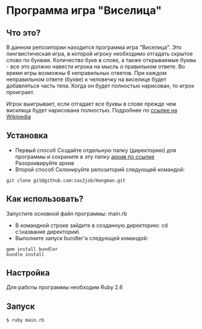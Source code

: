 # Программа игра "Виселица"

## Что это?

В данном репозитории находится программа игра "Виселица". Это лингвистическая игра, в которой игроку необходимо отгадать скрытое слово по буквам.
Количество букв в слове, а также открываемые буквы - все это должно навести игрока на мысль о правильном ответе. Во время игры возможны 6 неправильных ответов. При каждом неправильном ответе (букве) к человечку на виселице будет добавляться часть тела. Когда он будет полностью нарисован, то игрок проиграет.

Игрок выигрывает, если отгадает все буквы в слове прежде чем висилица будет нарисована полностью.
Подробнее по [ссылке на Wikipedia](https://ru.wikipedia.org/wiki/%D0%92%D0%B8%D1%81%D0%B5%D0%BB%D0%B8%D1%86%D0%B0_(%D0%B8%D0%B3%D1%80%D0%B0))

## Установка

* Первый способ
    Создайте отдельную папку (директорию) для программы и сохраните в эту папку [архив по ссылке](https://github.com/sas2job/Hangman/archive/master.zip)
    Разорхивируйте архив
* Второй способ
    Склонируйте репозиторий следующей командой:
```
git clone git@github.com:sas2job/Hangman.git
```


## Как использовать?

Запустите основной файл программы: main.rb
* В командной строке зайдите в созданную директорию: cd c:\название директории\
* Выполните запуск bundler'a следующей командой:
```
gem install bundler
bundle install
```

## Настройка

Для работы программы необходим Ruby 2.6

## Запуск

```
$ ruby main.rb
```
